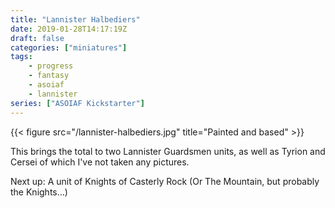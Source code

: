 ```yaml
---
title: "Lannister Halbediers"
date: 2019-01-28T14:17:19Z
draft: false
categories: ["miniatures"]
tags:
    - progress
    - fantasy
    - asoiaf
    - lannister
series: ["ASOIAF Kickstarter"]
---
```


{{< figure src="/lannister-halbediers.jpg" title="Painted and based" >}}

This brings the total to two Lannister Guardsmen units, as well as Tyrion and Cersei of which I've not taken any pictures.

Next up: A unit of Knights of Casterly Rock (Or The Mountain, but probably the Knights…)
